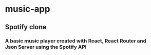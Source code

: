 # music-app

## Spotify clone

### A basic music player created with React, React Router and Json Server using the Spotify API
